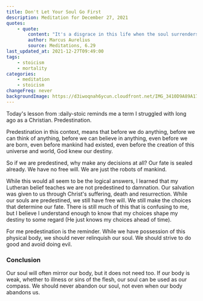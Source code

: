```yaml
---
title: Don't Let Your Soul Go First
description: Meditation for December 27, 2021
quotes: 
    - quote:
        content: "It's a disgrace in this life when the soul surrenders first while the body refuses to."
        author: Marcus Aurelius
        source: Meditations, 6.29
last_updated_at: 2021-12-27T09:49:00
tags:
    - stoicism
    - mortality
categories:
    - meditation
    - stoicism
changeFreq: never
backgroundImage: https://d3iwoqnah6ycun.cloudfront.net/IMG_3410D9A89A17.jpg
---
```


Today's lesson from :daily-stoic reminds me a term I struggled with long ago as a Christian. Predestination.

Predestination in this context, means that before we do anything, before we can think of anything, before we can believe 
in anything, even before we are born, even before mankind had existed, even before the creation of this universe and 
world, God knew our destiny.

So if we are predestined, why make any decisions at all? Our fate is sealed already. We have no free will. We are just 
the robots of mankind.

While this would all seem to be the logical answers, I learned that my Lutheran belief teaches we are not predestined to 
damnation. Our salvation was given to us through Christ's suffering, death and resurrection. While our souls are 
predestined, we still have free will. We still make the choices that determine our fate. There is still much of this 
that is confusing to me, but I believe I understand enough to know that my choices shape my destiny to some regard (He
just knows my choices ahead of time).

For me predestination is the reminder. While we have possession of this physical body, we should never relinquish our 
soul. We should strive to do good and avoid doing evil.

### Conclusion

Our soul will often mirror our body, but it does not need too. If our body is weak, whether to illness or sins of the
flesh, our soul can be used as our compass. We should never abandon our soul, not even when our body abandons us.
